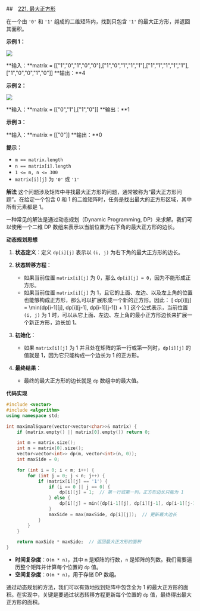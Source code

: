 ##　[221\. 最大正方形](https://leetcode.cn/problems/maximal-square/)

在一个由 `'0'` 和 `'1'` 组成的二维矩阵内，找到只包含 `'1'` 的最大正方形，并返回其面积。

**示例 1：**

![](vx_images/396554730445605.jpg)

**输入：**matrix = \[\["1","0","1","0","0"\],\["1","0","1","1","1"\],\["1","1","1","1","1"\],\["1","0","0","1","0"\]\]
**输出：**4

**示例 2：**

![](vx_images/390515846548487.jpg)

**输入：**matrix = \[\["0","1"\],\["1","0"\]\]
**输出：**1

**示例 3：**

**输入：**matrix = \[\["0"\]\]
**输出：**0

**提示：**

*   `m == matrix.length`
*   `n == matrix[i].length`
*   `1 <= m, n <= 300`
*   `matrix[i][j]` 为 `'0'` 或 `'1'`

**解法**
这个问题涉及矩阵中寻找最大正方形的问题，通常被称为“最大正方形问题”。在给定一个包含 0 和 1 的二维矩阵时，任务是找出最大的正方形区域，其中所有元素都是 1。

一种常见的解法是通过动态规划（Dynamic Programming, DP）来求解。我们可以使用一个二维 DP 数组来表示以当前位置为右下角的最大正方形的边长。

**动态规划思想**

1. **状态定义**：定义 `dp[i][j]` 表示以 `(i, j)` 为右下角的最大正方形的边长。

2. **状态转移方程**：
   - 如果当前位置 `matrix[i][j]` 为 0，那么 `dp[i][j] = 0`，因为不能形成正方形。
   - 如果当前位置 `matrix[i][j]` 为 1，且它的上面、左边、以及左上角的位置也能够构成正方形，那么可以扩展形成一个新的正方形。因此：
     \[
     dp[i][j] = \min(dp[i-1][j], dp[i][j-1], dp[i-1][j-1]) + 1
     \]
     这个公式表示，当前位置 `(i, j)` 为 1 时，可以从它上面、左边、左上角的最小正方形边长来扩展一个新正方形，边长加 1。

3. **初始化**：
   - 如果 `matrix[i][j]` 为 1 并且处在矩阵的第一行或第一列时，`dp[i][j]` 的值就是 1，因为它只能构成一个边长为 1 的正方形。

4. **最终结果**：
   - 最终的最大正方形的边长就是 `dp` 数组中的最大值。

**代码实现**

```cpp
#include <vector>
#include <algorithm>
using namespace std;

int maximalSquare(vector<vector<char>>& matrix) {
    if (matrix.empty() || matrix[0].empty()) return 0;

    int m = matrix.size();
    int n = matrix[0].size();
    vector<vector<int>> dp(m, vector<int>(n, 0));
    int maxSide = 0;

    for (int i = 0; i < m; i++) {
        for (int j = 0; j < n; j++) {
            if (matrix[i][j] == '1') {
                if (i == 0 || j == 0) {
                    dp[i][j] = 1;  // 第一行或第一列，正方形边长只能为 1
                } else {
                    dp[i][j] = min({dp[i-1][j], dp[i][j-1], dp[i-1][j-1]}) + 1;
                }
                maxSide = max(maxSide, dp[i][j]);  // 更新最大边长
            }
        }
    }

    return maxSide * maxSide;  // 返回最大正方形的面积
}
```

- **时间复杂度**：`O(m * n)`，其中 `m` 是矩阵的行数，`n` 是矩阵的列数。我们需要遍历整个矩阵并计算每个位置的 `dp` 值。
- **空间复杂度**：`O(m * n)`，用于存储 DP 数组。

通过动态规划的方法，我们可以有效地找到矩阵中包含全为 1 的最大正方形的面积。在实现中，关键是要通过状态转移方程更新每个位置的 `dp` 值，最终得出最大正方形的面积。